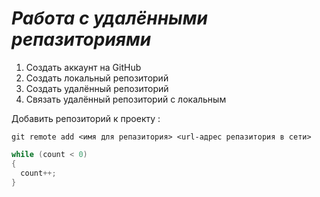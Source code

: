  # ***Работа с удалёнными репазиториями***

  1. Создать аккаунт на  GitHub
 2. Создать локальный репозиторий 
 3. Создать удалённый репозиторий 
 5. Связать удалённый репозиторий с локальным

 Добавить репозиторий к проекту :
```
git remote add <имя для репазитория> <url-адрес репазитория в сети>
```
```C#
while (count < 0)
{
  count++;
}
```
